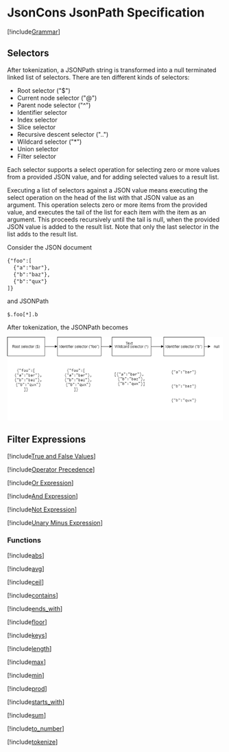 # JsonCons JsonPath Specification

[!include[Grammar](./Grammar.md)]

## Selectors

After tokenization, a JSONPath string is transformed into a null terminated 
linked list of selectors. There are ten different kinds of selectors:

- Root selector ("$")
- Current node selector ("@")
- Parent node selector ("^")
- Identifier selector
- Index selector
- Slice selector
- Recursive descent selector ("..")
- Wildcard selector ("*")
- Union selector
- Filter selector

Each selector supports a select operation for selecting zero or more values 
from a provided JSON value, and for adding selected values to a result list.

Executing a list of selectors against a JSON value means executing 
the select operation on the head of the list with that JSON value 
as an argument. This operation selects zero or more items from the provided value, 
and executes the tail of the list for each item with the item as an argument.
This proceeds recursively until the tail is null, when the provided JSON
value is added to the result list. Note that only the last selector in the list
adds to the result list.

Consider the JSON document
```
{"foo":[
  {"a":"bar"},
  {"b":"baz"},
  {"b":"qux"}
]}
```
and JSONPath
```
$.foo[*].b 
```

After tokenization, the JSONPath becomes

![SerializerList](./images/SelectorList.png)

## Filter Expressions

[!include[True and False Values](./TrueAndFalseValues.md)]

[!include[Operator Precedence](./operators/OperatorPrecedence.md)]

[!include[Or Expression](./operators/or-expression.md)]

[!include[And Expression](./operators/and-expression.md)]

[!include[Not Expression](./operators/not-expression.md)]

[!include[Unary Minus Expression](./operators/unary-minus-expression.md)]

### Functions

[!include[abs](./functions/abs.md)]

[!include[avg](./functions/avg.md)]

[!include[ceil](./functions/ceil.md)]

[!include[contains](./functions/contains.md)]

[!include[ends_with](./functions/ends_with.md)]

[!include[floor](./functions/floor.md)]

[!include[keys](./functions/keys.md)]

[!include[length](./functions/length.md)]

[!include[max](./functions/max.md)]

[!include[min](./functions/min.md)]

[!include[prod](./functions/prod.md)]

[!include[starts_with](./functions/starts_with.md)]

[!include[sum](./functions/sum.md)]

[!include[to_number](./functions/to_number.md)]

[!include[tokenize](./functions/tokenize.md)]

